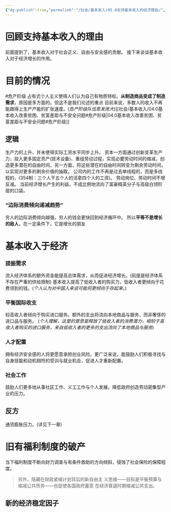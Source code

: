 ```yaml
---
{"dg-publish":true,"permalink":"/社会/基本收入/05.0支持基本收入的经济理由/","dgPassFrontmatter":true}
---
```



# 回顾支持基本收入的理由
前面提到了，基本收入对于社会正义、自由与安全感的贡献。
接下来谈谈基本收入对于经济增长的作用。
# 目前的情况
#危产阶级
占有式个人主义使得人们认为自己有物质特权。**从制造商品变成了制造需求**，原因是多方面的。但这不是我们论述的重点
目前来说，多数人的收入不再能跟得上生产产能的扩张速度。(*危产阶级队伍愈发庞大*)[[社会/基本收入/04.0基本收入改善贫困、贫富差距与不安全问题#危产阶级\|04.0基本收入改善贫困、贫富差距与不安全问题#危产阶级]]
## 逻辑
生产力的上升，并未使得实际工资水平同步上升。
资本一方面通过创新变革生产力，投入更多固定资产(技术设备)、重组劳动过程，实现必要劳动时间的缩减，创造更多潜在的自由时间，另一方面，将这些潜在的自由时间转变为剩余劳动时间，以实现对更多的剩余价值的抽取。
公司内的工作不再是过去单线程的，而是多线程的，(354制：三个人干五个人的活拿四个人的工资)。
劳动岗位、劳动时间不增反减。
当前经济增长产生的利益，不成比例地流向了富豪精英分子与高级白领阶层的口袋。

### “边际消费倾向递减趋势”
穷人的边际消费倾向越强，穷人的钱会更快回到经济循环中。
所以**平等不是增长的敌人**，在一定条件下，它是增长的朋友

# 基本收入于经济
### 提振需求
流入经济体系的额外资金能提高总体需求，从而促进经济增长。(前提是经济体系不存在严重的供给限制)
基本收入提高了低收入者的购买力，低收入者更倾向于花费领到的钱。(*个人认为对中国人来说可能将更倾向于存起来。*)
### 平衡国际收支
较高收入者倾向于购买进口服务。额外的支出将流向本地商品与服务，而非奢侈的进口品与服务。
(*个人理解，这里的意思是释放了低收入者的消费潜力，相较于高收入者购买的进口服务，来自低收入者的更多的支出流向了本地商品与服务*)
### 人才配置
拥有经济安全感的人将更愿意承担创业风险。更广泛来说，能鼓励人们积极寻找与自身技能和动机相符的受训与就业机会，促进人才重新配置。
### 社会工作
鼓励人们更多地从事社区工作、义工工作与个人发展。降低政府创造劳动密集型产业的压力。
## 反方
通货膨胀压力。(详见下一章)
# 旧有福利制度的破产
当下福利制度不断向财力调查与有条件救助的方向倾斜，侵蚀了社会保险的保障程度。
>另外，隐藏在财政紧缩计划背后的新⾃由主 义思维——⽬标是平衡预算与缩减公共债务——也促使各国政府蓄意 在经济衰退时期缩减公共⽀出。
## 新的经济稳定因子
